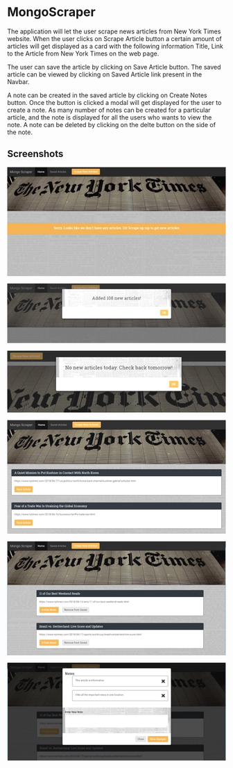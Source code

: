 # MongoScraper

The application will let the user scrape news articles from New York Times website. When the user clicks on Scrape Article button a certain amount of articles will get displayed as a card with the following information Title, Link to the Article from New York Times on the web page.

The user can save the article by clicking on Save Article button. The saved article can be viewed by clicking on Saved Article link present in the Navbar.

A note can be created in the saved article by clicking on Create Notes button. Once the button is clicked a modal will get displayed for the user to create a note. As many number of notes can be created for a particular article, and the note is displayed for all the users who wants to view the note. A note can be deleted by clicking on the delte button on the side of the note.

## Screenshots
![Overview](https://github.com/radhikabgupta/MongoScraper/blob/master/public/assets/img/sp-01.jpg)

![Overview](https://github.com/radhikabgupta/MongoScraper/blob/master/public/assets/img/sp-02.jpg)

![Overview](https://github.com/radhikabgupta/MongoScraper/blob/master/public/assets/img/sp-03.jpg)

![Overview](https://github.com/radhikabgupta/MongoScraper/blob/master/public/assets/img/sp-04.jpg)

![Overview](https://github.com/radhikabgupta/MongoScraper/blob/master/public/assets/img/sp-05.jpg)

![Overview](https://github.com/radhikabgupta/MongoScraper/blob/master/public/assets/img/sp-06.jpg)

